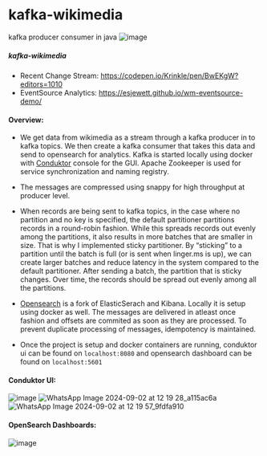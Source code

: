# kafka-wikimedia
  kafka producer consumer in java
![image](https://github.com/user-attachments/assets/818e5627-e4d2-424e-8104-d2bf2faa57b1)

##### kafka-wikimedia
- Recent Change Stream: https://codepen.io/Krinkle/pen/BwEKgW?editors=1010
- EventSource Analytics: https://esjewett.github.io/wm-eventsource-demo/

#### Overview:
- We get data from wikimedia as a stream through a kafka producer in to kafka topics. We then create a kafka consumer that takes this data and send to opensearch for analytics. Kafka is started locally using docker with [Conduktor](https://conduktor.io/) console for the GUI. Apache Zookeeper is used for service synchronization and naming registry. 
- The messages are compressed using snappy for high throughput at producer level.
- When records are being sent to kafka topics, in the case where no partition and no key is specified, the default partitioner partitions records in a round-robin fashion. While this spreads records out evenly among the partitions, it also results in more batches that are smaller in size. That is why I implemented sticky partitioner. By “sticking” to a partition until the batch is full (or is sent when linger.ms is up), we can create larger batches and reduce latency in the system compared to the default partitioner. After sending a batch, the partition that is sticky changes. Over time, the records should be spread out evenly among all the partitions.
- [Opensearch](https://opensearch.org/) is a fork of ElasticSerach and Kibana. Locally it is setup using docker as well. The messages are delivered in atleast once fashion and offsets are commited as soon as they are processed. To prevent duplicate processing of messages, idempotency is maintained.

- Once the project is setup and docker containers are running, conduktor ui can be found on ```localhost:8080``` and opensearch dashboard can be found on ```localhost:5601```

#### Conduktor UI:
![image](https://github.com/user-attachments/assets/59d71f33-6d92-44d2-abc3-5cb1708307e5)
![WhatsApp Image 2024-09-02 at 12 19 28_a115ac6a](https://github.com/user-attachments/assets/100376dc-7212-4445-bcc1-b88a269ecbf6)
![WhatsApp Image 2024-09-02 at 12 19 57_9fdfa910](https://github.com/user-attachments/assets/198a0e22-5663-470a-b3e3-4d67d1789521)

#### OpenSearch Dashboards:
![image](https://github.com/user-attachments/assets/a4b5bc31-f5c5-46d4-a6c8-bcbf517e5f71)

